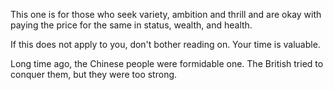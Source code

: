 

This one is for those who seek variety, ambition and thrill and are okay with paying the price for the same in status, wealth, and health. 

If this does not apply to you, don't bother reading on. Your time is valuable.

Long time ago, the Chinese people were formidable one. The British tried to conquer them, but they were too strong. 